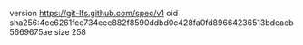 version https://git-lfs.github.com/spec/v1
oid sha256:4ce6261fce734eee882f8590ddbd0c428fa0fd89664236513bdeaeb5669675ae
size 258
